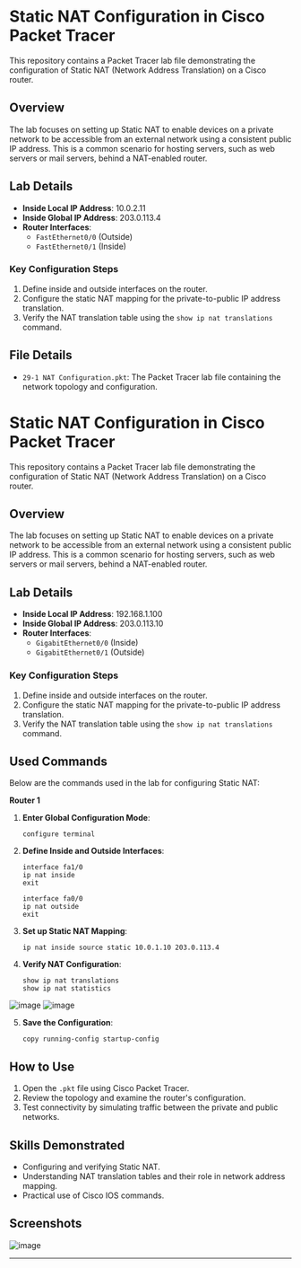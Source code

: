 # Static NAT Configuration in Cisco Packet Tracer

This repository contains a Packet Tracer lab file demonstrating the configuration of Static NAT (Network Address Translation) on a Cisco router.

## **Overview**
The lab focuses on setting up Static NAT to enable devices on a private network to be accessible from an external network using a consistent public IP address. This is a common scenario for hosting servers, such as web servers or mail servers, behind a NAT-enabled router.

## **Lab Details**
- **Inside Local IP Address**: 10.0.2.11
- **Inside Global IP Address**: 203.0.113.4
- **Router Interfaces**:
  - `FastEthernet0/0` (Outside)
  - `FastEthernet0/1` (Inside)

### **Key Configuration Steps**
1. Define inside and outside interfaces on the router.
2. Configure the static NAT mapping for the private-to-public IP address translation.
3. Verify the NAT translation table using the `show ip nat translations` command.

## **File Details**
- `29-1 NAT Configuration.pkt`: The Packet Tracer lab file containing the network topology and configuration.

# Static NAT Configuration in Cisco Packet Tracer

This repository contains a Packet Tracer lab file demonstrating the configuration of Static NAT (Network Address Translation) on a Cisco router.

## **Overview**
The lab focuses on setting up Static NAT to enable devices on a private network to be accessible from an external network using a consistent public IP address. This is a common scenario for hosting servers, such as web servers or mail servers, behind a NAT-enabled router.

## **Lab Details**
- **Inside Local IP Address**: 192.168.1.100
- **Inside Global IP Address**: 203.0.113.10
- **Router Interfaces**:
  - `GigabitEthernet0/0` (Inside)
  - `GigabitEthernet0/1` (Outside)

### **Key Configuration Steps**
1. Define inside and outside interfaces on the router.
2. Configure the static NAT mapping for the private-to-public IP address translation.
3. Verify the NAT translation table using the `show ip nat translations` command.

## **Used Commands**
Below are the commands used in the lab for configuring Static NAT:

**Router 1**
1. **Enter Global Configuration Mode**:
   ```plaintext
   configure terminal
   ```

2. **Define Inside and Outside Interfaces**:
   ```plaintext
   interface fa1/0
   ip nat inside
   exit

   interface fa0/0
   ip nat outside
   exit
   ```

3. **Set up Static NAT Mapping**:
   ```plaintext
   ip nat inside source static 10.0.1.10 203.0.113.4
   ```

4. **Verify NAT Configuration**:
   ```plaintext
   show ip nat translations
   show ip nat statistics
   ```
![image](https://github.com/user-attachments/assets/5c2157ca-f48c-4314-b5f5-9dd5e41a0e13)
  ![image](https://github.com/user-attachments/assets/a34738ca-4616-46e6-8de2-9f5cbeb8463f)

   

5. **Save the Configuration**:
   ```plaintext
   copy running-config startup-config
   ```

## **How to Use**
1. Open the `.pkt` file using Cisco Packet Tracer.
2. Review the topology and examine the router's configuration.
3. Test connectivity by simulating traffic between the private and public networks.

## **Skills Demonstrated**
- Configuring and verifying Static NAT.
- Understanding NAT translation tables and their role in network address mapping.
- Practical use of Cisco IOS commands.

## **Screenshots**

  ![image](https://github.com/user-attachments/assets/f5b27e68-fab0-43d5-b27c-469f0afff292)


---



